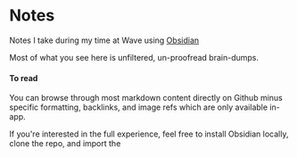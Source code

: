 # Notes
Notes I take during my time at Wave using [Obsidian](https://obsidian.md/)

Most of what you see here is unfiltered, un-proofread brain-dumps. 

#### To read
You can browse through most markdown content directly on Github minus specific formatting, backlinks, and image refs which are only available in-app.

 If you're interested in the full experience, feel free to install Obsidian locally, clone the repo, and import the 
